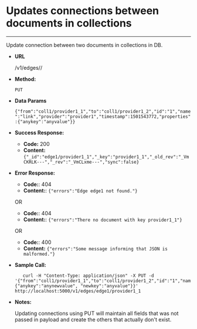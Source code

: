 # Updates connections between documents in collections

----
  Update connection between two documents in collections in DB.

* **URL**

  /v1/edges/<edge>/<key>

* **Method:**

  `PUT`

* **Data Params**

  `{"from":"coll1/provider1_1","to":"coll1/provider1_2","id":"1","name":"link","provider":"provider1","timestamp":1501543772,"properties":{"anykey":"anyvalue"}}`

* **Success Response:**

  * **Code:** 200
  * **Content:** `{"_id":"edge1/provider1_1","_key":"provider1_1","_old_rev":"_VmCKRLK---","_rev":"_VmCLxme---","sync":false}`
 
* **Error Response:**
  
  * **Code:**: 404
  * **Content:**: `{"errors":"Edge edge1 not found."}`

  OR
  
  * **Code:**: 404
  * **Content:**: `{"errors":"There no document with key provider1_1"}`
  
  OR
  
  * **Code:**: 400
  * **Content:** `{"errors":"Some message informing that JSON is malformed."}`

* **Sample Call:**

  ```shell
     curl -H "Content-Type: application/json" -X PUT -d '{"from":"coll1/provider1_1","to":"coll1/provider1_2","id":"1","name":"link","provider":"provider1","timestamp":1501543772,"properties":{"anykey":"anynewvalue", "newkey":"anyvalue"}}' http://localhost:5000/v1/edges/edge1/provider1_1
  ```

* **Notes:**
  
  Updating connections using PUT will maintain all fields that was not passed in payload and create the others that actually don't exist.
